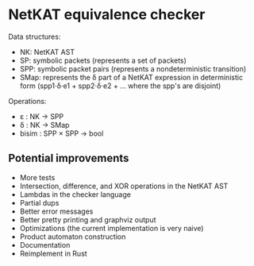 
# NetKAT equivalence checker

Data structures:
- NK: NetKAT AST
- SP: symbolic packets (represents a set of packets)
- SPP: symbolic packet pairs (represents a nondeterministic transition)
- SMap: represents the δ part of a NetKAT expression in deterministic form (spp1⋅δ⋅e1 + spp2⋅δ⋅e2 + ... where the spp's are disjoint)

Operations:
- ε : NK → SPP
- δ : NK → SMap
- bisim : SPP × SPP → bool

## Potential improvements

- More tests
- Intersection, difference, and XOR operations in the NetKAT AST
- Lambdas in the checker language
- Partial dups
- Better error messages
- Better pretty printing and graphviz output
- Optimizations (the current implementation is very naive)
- Product automaton construction
- Documentation
- Reimplement in Rust